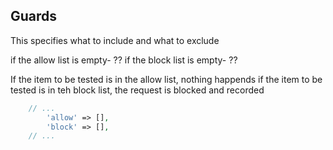 ## Guards
This specifies what to include and what to exclude

if the allow list is empty- ??
if the block list is empty- ??

If the item to be tested is in the allow list, nothing happends
if the item to be tested is in teh block list, the request is blocked and recorded

```php
    // ...
        'allow' => [],
        'block' => [],
    // ...
```
